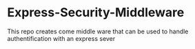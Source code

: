 # Express-Security-Middleware
 This repo creates come middle ware that can be used to handle authentification with an express sever

